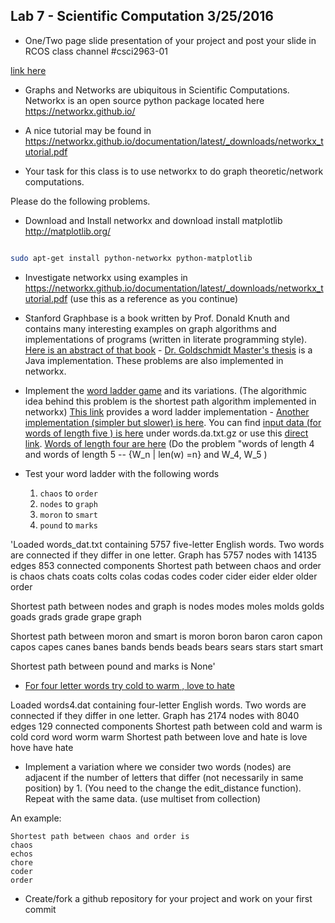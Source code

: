 ## Lab 7 - Scientific Computation 3/25/2016

- One/Two page slide presentation of your project and post your slide in RCOS class channel #csci2963-01

[link here](https://docs.google.com/presentation/d/19yFc4ZK7H81wID0rD5aqw-f_UnLK0qGLjN7Kk4QWxYo/edit?usp=sharing)

- Graphs and Networks are ubiquitous in Scientific Computations. Networkx is an open source python package located here https://networkx.github.io/

- A nice tutorial may be found in https://networkx.github.io/documentation/latest/_downloads/networkx_tutorial.pdf

- Your task for this class is to use networkx to do graph theoretic/network computations.

Please do the following problems.

- Download and Install networkx and download install matplotlib http://matplotlib.org/ 

```bash

sudo apt-get install python-networkx python-matplotlib

```

- Investigate networkx using examples in https://networkx.github.io/documentation/latest/_downloads/networkx_tutorial.pdf (use this as a reference as you continue)

- Stanford Graphbase is a book written by Prof. Donald Knuth and contains many interesting examples on graph algorithms and implementations of programs (written in literate programming style). [Here is an abstract of that book](http://tex.loria.fr/sgb/abstract.pdf) - [Dr. Goldschmidt Master's thesis](http://www.cs.rpi.edu/research/groups/pb/jgb/Masters.pdf) is a Java implementation.  These problems are also implemented in networkx.

- Implement the [word ladder game]( https://en.wikipedia.org/wiki/Word_ladder) and its variations. (The algorithmic idea behind this
problem is the shortest path algorithm implemented in networkx) [This link](https://github.com/networkx/networkx/blob/master/examples/graph/words.py) provides  a word ladder implementation - [Another implementation (simpler but slower) is here](http://www.csie.ntu.edu.tw/~azarc/sna/networkx/examples/graph/words.py). You can find 
[input data (for words of length five ) is here]( https://www.csie.ntu.edu.tw/~azarc/sna/networkx/examples/graph/) under words.da.txt.gz or use this [direct link]( http://www.cs.rpi.edu/research/groups/pb/jgb/java/words.dat).
[Words of length four are here](http://www.cs.rpi.edu/research/groups/pb/jgb/java/words4.dat) (Do the problem  "words of length 4 and words of length 5 --  {W_n | len(w) =n} and W_4, W_5 )


- Test your word ladder with the following words
    1.   `chaos` to `order`
    2.   `nodes` to `graph`
    3.   `moron` to `smart`
    4.   `pound` to `marks`


'Loaded words_dat.txt containing 5757 five-letter English words.
Two words are connected if they differ in one letter.
Graph has 5757 nodes with 14135 edges
853 connected components
Shortest path between chaos and order is
chaos
chats
coats
colts
colas
codas
codes
coder
cider
eider
elder
older
order

Shortest path between nodes and graph is
nodes
modes
moles
molds
golds
goads
grads
grade
grape
graph

Shortest path between moron and smart is
moron
boron
baron
caron
capon
capos
capes
canes
banes
bands
bends
beads
bears
sears
stars
start
smart

Shortest path between pound and marks is
None'



-   [For four letter words try 
cold to warm , love to hate]( http://wordplay.blogs.nytimes.com/2013/06/19/climb-the-ladder/ )

Loaded words4.dat containing four-letter English words.
Two words are connected if they differ in one letter.
Graph has 2174 nodes with 8040 edges
129 connected components
Shortest path between cold and warm is
cold
cord
word
worm
warm
Shortest path between love and hate is
love
hove
have
hate


-  Implement a variation where we consider two words (nodes) are adjacent if the number of letters that differ (not necessarily in same position) by 1. (You need to the change the edit_distance function). Repeat with the same data.
(use multiset from collection)

An example:
```
Shortest path between chaos and order is
chaos
echos
chore
coder
order
```

- Create/fork a github repository for your project and work on your first commit
